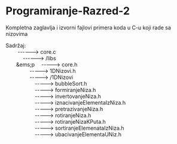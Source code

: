 # Programiranje-Razred-2
Kompletna zaglavlja i izvorni fajlovi primera koda u C-u koji rade sa nizovima

Sadržaj: </br>
   &emsp;&emsp;    ------> core.c </br>
 &emsp;&emsp;&emsp;   ------> /libs</br>
    &emsp;&emsp;&ems;p&emsp;     -----> core.h</br>
    &emsp;&emsp;&emsp; &emsp;    -----> 1DNizovi.h</br>
     &emsp;&emsp;&emsp;  &emsp;  -----> /1DNizovi</br>
      &emsp;&emsp;&emsp;  &emsp;&emsp;     -----> bubbleSort.h</br>
       &emsp;&emsp;&emsp;  &emsp;&emsp;    -----> formiranjeNiza.h</br>
       &emsp;&emsp;&emsp;  &emsp;&emsp;    -----> invertovanjeNiza.h</br>
       &emsp;&emsp;&emsp;   &emsp;&emsp;   -----> iznacivanjeElementaIzNiza.h</br>
       &emsp;&emsp;&emsp;   &emsp;&emsp;   -----> pretrazivanjeNiza.h</br>
      &emsp;&emsp;&emsp;    &emsp;&emsp;   -----> rotiranjeNiza.h</br>
       &emsp;&emsp;&emsp;   &emsp;&emsp;   -----> rotiranjeNizaKPuta.h</br>
        &emsp;&emsp;&emsp;  &emsp;&emsp;   -----> sortiranjeElemenataIzNiza.h</br>
       &emsp;&emsp;&emsp;   &emsp;&emsp;   -----> ubacivanjeElementaUNiz.h</br>
